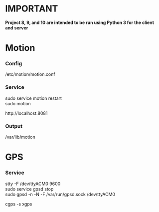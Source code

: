 # IMPORTANT
__Project 8, 9, and 10 are intended to be run using Python 3 for the client and server__

# Motion
### Config
/etc/motion/motion.conf

### Service
sudo service motion restart  
sudo motion

http://localhost:8081

### Output
/var/lib/motion

# GPS
### Service
stty -F /dev/ttyACM0 9600  
sudo service gpsd stop  
sudo gpsd -n -N -F /var/run/gpsd.sock /dev/ttyACM0

cgps -s
xgps
